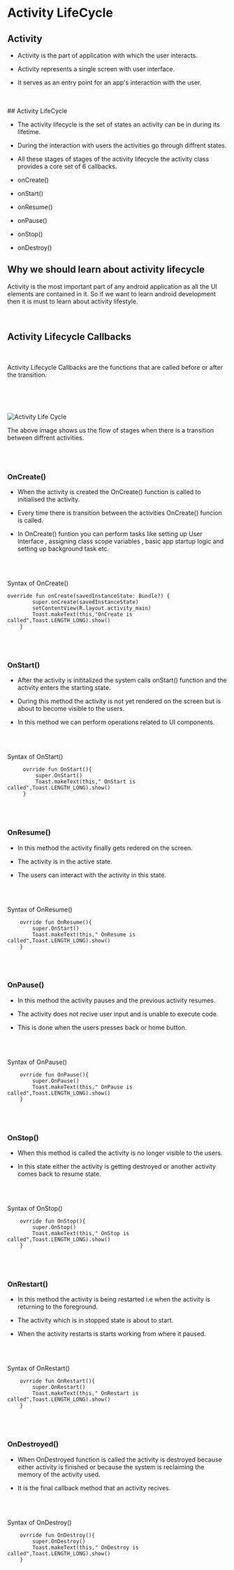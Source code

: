 # Activity LifeCycle

## Activity

* Activity is the part of application with which the user interacts.

* Activity represents a single screen with user interface.

* It serves as an entry point for an app's interaction with the user.
</br>
</br>
## Activity LifeCycle

* The activity lifecycle is the set of states an activity can be in during its lifetime.

* During the interaction with users the activities go through diffrent states.

* All these stages of  stages of the activity lifecycle the activity class provides a core set of 6 callbacks.

* onCreate()

* onStart()

* onResume()

* onPause()

* onStop()

* onDestroy()

## Why we should learn about activity lifecycle

Activity is the most important part of any android application as all the UI elements are contained in it. So if we want to learn android development then it is must to learn about activity lifestyle.

</br>


## Activity Lifecycle Callbacks
</br>

Activity Lifecycle Callbacks are the functions that are called before or after the transition.

</br>
</br>
</br>

![Activity Life Cycle](https://google-developer-training.github.io/android-developer-fundamentals-course-concepts-v2/images/2-2-c-activity-lifecycle-and-state/basic-lifecycle.png)



The above image shows us the flow of stages when there is a transition between diffrent activities.

</br>
</br>


### OnCreate()

* When the activity is created  the OnCreate() function is called to initialised the activity.

* Every time there is transition between the activities OnCreate() funcion is called.

* In OnCreate() funtion you can perform tasks like setting up User Interface , assigning class scope variables , basic app startup logic and setting up background task etc.

</br>
</br>

Syntax of OnCreate()
```
override fun onCreate(savedInstanceState: Bundle?) {
        super.onCreate(savedInstanceState)
        setContentView(R.layout.activity_main)
        Toast.makeText(this,"OnCreate is called",Toast.LENGTH_LONG).show()
    }
```
</br>
</br>

 ### OnStart()

 * After the activity is inititalized the system calls onStart() function and the activity enters the starting state.

 * During this method the activity is not yet rendered on the screen but is about to become visible to the users.

 * In this method we can perform operations related to UI components.

 </br>
</br>

Syntax of OnStart()
 ```
      ovrride fun OnStart(){
          super.OnStart()
          Toast.makeText(this," OnStart is called",Toast.LENGTH_LONG).show()
      }

 ```
</br>
</br>

 ### OnResume()

 * In this method the activity finally gets redered on the screen.

 * The activity is in the active state.

 * The users can interact with the activity in this state.

</br>
</br>

Syntax of OnResume()
  ```
      ovrride fun OnResume(){
          super.OnStart()
          Toast.makeText(this," OnResume is called",Toast.LENGTH_LONG).show()
      }

 ```
</br>
</br>

 ### OnPause()

 * In this method the activity pauses and the previous activity resumes.

 * The activity does not recive user input and is unable to execute code.

 * This is done when the users presses back or home button.

</br>
</br>

Syntax of OnPause()
  ```
      ovrride fun OnPause(){
          super.OnPause()
          Toast.makeText(this," OnPause is called",Toast.LENGTH_LONG).show()
      }

 ```
</br>
</br>

 ### OnStop()
 
 * When this method is called the activity is no longer visible to the users.

 * In this state either the activity is getting destroyed or another activity comes back to resume state.
</br>
</br>

Syntax of OnStop()
  ```
      ovrride fun OnStop(){
          super.OnStop()
          Toast.makeText(this," OnStop is called",Toast.LENGTH_LONG).show()
      }

 ```
 </br>
</br>

 ### OnRestart()

 * In this method the activity is being restarted i.e when the activity is returning to the foreground.

 * The activity which is in stopped state is about to start.

 * When the activity restarts is starts working from where it paused.

</br>
</br>

Syntax of OnRestart()
  ```
      ovrride fun OnRestart(){
          super.OnRestart()
          Toast.makeText(this," OnRestart is called",Toast.LENGTH_LONG).show()
      }

 ```

 </br>
</br>

 ### OnDestroyed()

 * When OnDestroyed function is called the activity is destroyed because either activity is finished or because the system is reclaiming the memory of the activity used.

 * It is the final callback method that an activity recives.
</br>
</br>

Syntax of OnDestroy()
  ```
      ovrride fun OnDestroy(){
          super.OnDestroy()
          Toast.makeText(this," OnDestroy is called",Toast.LENGTH_LONG).show()
      }

 ```






